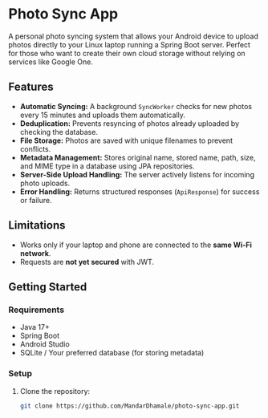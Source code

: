 # Photo Sync App

A personal photo syncing system that allows your Android device to upload photos directly to your Linux laptop running a Spring Boot server. Perfect for those who want to create their own cloud storage without relying on services like Google One.

## Features

- **Automatic Syncing:** A background `SyncWorker` checks for new photos every 15 minutes and uploads them automatically.
- **Deduplication:** Prevents resyncing of photos already uploaded by checking the database.
- **File Storage:** Photos are saved with unique filenames to prevent conflicts.
- **Metadata Management:** Stores original name, stored name, path, size, and MIME type in a database using JPA repositories.
- **Server-Side Upload Handling:** The server actively listens for incoming photo uploads.
- **Error Handling:** Returns structured responses (`ApiResponse`) for success or failure.

## Limitations

- Works only if your laptop and phone are connected to the **same Wi-Fi network**.
- Requests are **not yet secured** with JWT.

## Getting Started

### Requirements

- Java 17+
- Spring Boot
- Android Studio
- SQLite / Your preferred database (for storing metadata)

### Setup

1. Clone the repository:
   ```bash
   git clone https://github.com/MandarDhamale/photo-sync-app.git

   
